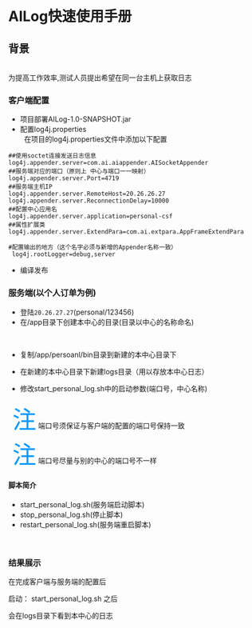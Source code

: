 # AILog快速使用手册

## 背景
<br>
为提高工作效率,测试人员提出希望在同一台主机上获取日志

### 客户端配置
 * 项目部署AILog-1.0-SNAPSHOT.jar<br>
 * 配置log4j.properties<br>
   在项目的log4j.properties文件中添加以下配置
 ```
 ##使用soctet连接发送日志信息
log4j.appender.server=com.ai.aiappender.AISocketAppender
##服务端对应的端口（原则上 中心与端口一一映射）
log4j.appender.server.Port=4719
##服务端主机IP
log4j.appender.server.RemoteHost=20.26.26.27
log4j.appender.server.ReconnectionDelay=10000
##配置中心应用名
log4j.appender.server.application=personal-csf
##属性扩展类
log4j.appender.server.ExtendPara=com.ai.extpara.AppFrameExtendPara
```
```
#配置输出的地方（这个名字必须与新增的Appender名称一致）
 log4j.rootLogger=debug,server
```
* 编译发布

### 服务端(以个人订单为例)
 * 登陆`20.26.27.27`(personal/123456)<br>
 * 在/app目录下创建本中心的目录(目录以中心的名称命名)
 
  
 * 复制/app/persoanl/bin目录到新建的本中心目录下
 
 * 在新建的本中心目录下新建logs目录（用以存放本中心日志）
 
 * 修改start_personal_log.sh中的启动参数(端口号，中心名称)<br>
 
    <font color=#0099ff size=12 face="黑体">注</font> 端口号须保证与客户端的配置的端口号保持一致<br>
    <font color=#0099ff size=12 face="黑体">注</font> 端口号尽量与别的中心的端口号不一样

 
 #### 脚本简介<br>
-  start_personal_log.sh(服务端启动脚本)
-  stop_personal_log.sh(停止脚本)
-  restart_personal_log.sh(服务端重启脚本)

<br>

### 结果展示
在完成客户端与服务端的配置后<br>

启动： start_personal_log.sh 之后

会在logs目录下看到本中心的日志










 






